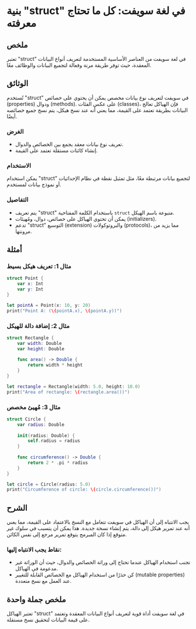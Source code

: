 <!--
Meta Description: # بنية "struct" في لغة سويفت: كل ما تحتاج معرفته ## ملخص تعتبر "struct" في لغة سويفت من العناصر الأساسية المستخدمة لتعريف أنواع البيانات المعقدة، حيث ...
Meta Keywords: struct, على, الهياكل, double, radius
-->

# بنية "struct" في لغة سويفت: كل ما تحتاج معرفته

## ملخص
تعتبر "struct" في لغة سويفت من العناصر الأساسية المستخدمة لتعريف أنواع البيانات المعقدة، حيث توفر طريقة مرنة وفعالة لتجميع البيانات والوظائف معًا.

## الوثائق
تُستخدم "struct" في سويفت لتعريف نوع بيانات مخصص يمكن أن يحتوي على خصائص (properties) ودوال (methods). على عكس الفئات (classes)، فإن الهياكل تعالج البيانات بطريقة تعتمد على القيمة، مما يعني أنه عند نسخ هيكل، يتم نسخ جميع خصائصه أيضًا.

### الغرض
- تعريف نوع بيانات معقد يجمع بين الخصائص والدوال.
- إنشاء كائنات مستقلة تعتمد على القيمة.

### الاستخدام
يمكن استخدام "struct" لتجميع بيانات مرتبطة معًا، مثل تمثيل نقطة في نظام الإحداثيات أو نموذج بيانات لمستخدم.

### التفاصيل
- يتم تعريف "struct" باستخدام الكلمة المفتاحية `struct` متبوعة باسم الهيكل.
- يمكن أن تحتوي الهياكل على خصائص، دوال، ومُهيئات (initializers).
- تدعم "struct" التوسيع (extension) والبروتوكولات (protocols)، مما يزيد من مرونتها.

## أمثلة

### مثال 1: تعريف هيكل بسيط
```swift
struct Point {
    var x: Int
    var y: Int
}

let pointA = Point(x: 10, y: 20)
print("Point A: (\(pointA.x), \(pointA.y))")
```

### مثال 2: إضافة دالة للهيكل
```swift
struct Rectangle {
    var width: Double
    var height: Double
    
    func area() -> Double {
        return width * height
    }
}

let rectangle = Rectangle(width: 5.0, height: 10.0)
print("Area of rectangle: \(rectangle.area())")
```

### مثال 3: مُهيئ مخصص
```swift
struct Circle {
    var radius: Double
    
    init(radius: Double) {
        self.radius = radius
    }
    
    func circumference() -> Double {
        return 2 * .pi * radius
    }
}

let circle = Circle(radius: 5.0)
print("Circumference of circle: \(circle.circumference())")
```

## الشرح
يجب الانتباه إلى أن الهياكل في سويفت تتعامل مع النسخ بالاعتماد على القيمة، مما يعني أنه عند تمرير هيكل إلى دالة، يتم إنشاء نسخة جديدة. هذا يمكن أن يتسبب في سلوك غير متوقع إذا كان المبرمج يتوقع تمرير مرجع إلى نفس الكائن. 

### نقاط يجب الانتباه إليها:
- تجنب استخدام الهياكل عندما تحتاج إلى وراثة الخصائص والدوال، حيث أن الوراثة غير مدعومة في الهياكل.
- كن حذرًا من استخدام الهياكل مع الخصائص القابلة للتغيير (mutable properties) عند العمل مع نسخ متعددة.

## ملخص جملة واحدة
تعتبر الهياكل "struct" في لغة سويفت أداة قوية لتعريف أنواع البيانات المعقدة وتعتمد على قيمة البيانات لتحقيق نسخ مستقلة.